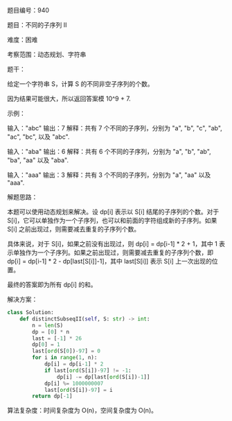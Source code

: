 题目编号：940

题目：不同的子序列 II

难度：困难

考察范围：动态规划、字符串

题干：

给定一个字符串 S，计算 S 的不同非空子序列的个数。

因为结果可能很大，所以返回答案模 10^9 + 7.

示例：

输入："abc"
输出：7
解释：共有 7 个不同的子序列，分别为 "a", "b", "c", "ab", "ac", "bc", 以及 "abc".

输入："aba"
输出：6
解释：共有 6 个不同的子序列，分别为 "a", "b", "ab", "ba", "aa" 以及 "aba".

输入："aaa"
输出：3
解释：共有 3 个不同的子序列，分别为 "a", "aa" 以及 "aaa".

解题思路：

本题可以使用动态规划来解决。设 dp[i] 表示以 S[i] 结尾的子序列的个数。对于 S[i]，它可以单独作为一个子序列，也可以和前面的字符组成新的子序列。如果 S[i] 之前出现过，则需要减去重复的子序列个数。

具体来说，对于 S[i]，如果之前没有出现过，则 dp[i] = dp[i-1] * 2 + 1，其中 1 表示单独作为一个子序列。如果之前出现过，则需要减去重复的子序列个数，即 dp[i] = dp[i-1] * 2 - dp[last[S[i]]-1]，其中 last[S[i]] 表示 S[i] 上一次出现的位置。

最终的答案即为所有 dp[i] 的和。

解决方案：

```python
class Solution:
    def distinctSubseqII(self, S: str) -> int:
        n = len(S)
        dp = [0] * n
        last = [-1] * 26
        dp[0] = 1
        last[ord(S[0])-97] = 0
        for i in range(1, n):
            dp[i] = dp[i-1] * 2
            if last[ord(S[i])-97] != -1:
                dp[i] -= dp[last[ord(S[i])-1]]
            dp[i] %= 1000000007
            last[ord(S[i])-97] = i
        return dp[-1]
```

算法复杂度：时间复杂度为 O(n)，空间复杂度为 O(n)。
